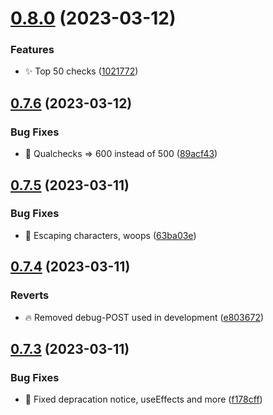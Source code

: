 # [0.8.0](https://github.com/mgtourney/website/compare/v0.7.6...v0.8.0) (2023-03-12)


### Features

* :sparkles: Top 50 checks ([1021772](https://github.com/mgtourney/website/commit/1021772bbcf19b084881ac9d5762164a1d42ba74))



## [0.7.6](https://github.com/mgtourney/website/compare/v0.7.5...v0.7.6) (2023-03-12)


### Bug Fixes

* :bug: Qualchecks => 600 instead of 500 ([89acf43](https://github.com/mgtourney/website/commit/89acf430efbca968dc3ad0282c90269d131ad2d4))



## [0.7.5](https://github.com/mgtourney/website/compare/v0.7.4...v0.7.5) (2023-03-11)


### Bug Fixes

* :bug: Escaping characters, woops ([63ba03e](https://github.com/mgtourney/website/commit/63ba03e11768f5e4ad431190e9635ad0de18ddb4))



## [0.7.4](https://github.com/mgtourney/website/compare/v0.7.3...v0.7.4) (2023-03-11)


### Reverts

* :fire: Removed debug-POST used in development ([e803672](https://github.com/mgtourney/website/commit/e803672c2ca9528635b5f9c18fdbaad7c6680d34))



## [0.7.3](https://github.com/mgtourney/website/compare/v0.7.2...v0.7.3) (2023-03-11)


### Bug Fixes

* :bug: Fixed depracation notice, useEffects and more ([f178cff](https://github.com/mgtourney/website/commit/f178cff6909dfde3f7f47058bae877f969051f97))




